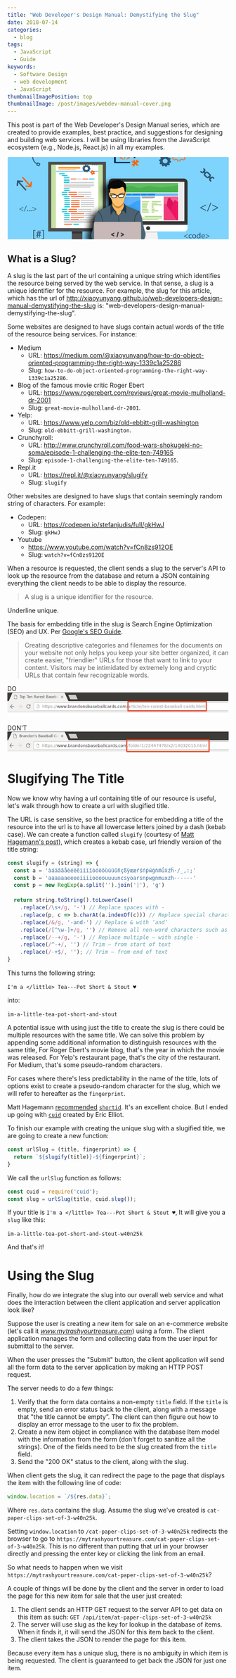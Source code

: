 ```yaml
---
title: "Web Developer's Design Manual: Demystifying the Slug"
date: 2018-07-14
categories:
  - blog
tags:
  - JavaScript
  - Guide
keywords:
  - Software Design
  - web development
  - JavaScript
thumbnailImagePosition: top
thumbnailImage: /post/images/webdev-manual-cover.png
---
```


This post is part of the Web Developer's Design Manual series, which are created to provide examples, best practice, and suggestions for designing and building web services. I will be using libraries from the JavaScript ecosystem (e.g., Node.js, React.js) in all my examples.

<!--more-->

![](/post/images/webdev-manual-cover.png)
## What is a Slug?

A slug is the last part of the url containing a unique string which identifies the resource being served by the web service. In that sense, a slug is a unique identifier for the resource. For example, the slug for this article, which has the url of http://xiaoyunyang.github.io/web-developers-design-manual-demystifying-the-slug is: "web-developers-design-manual-demystifying-the-slug".

Some websites are designed to have slugs contain actual words of the title of the resource being services. For instance:

* Medium
  * URL:  https://medium.com/@xiaoyunyang/how-to-do-object-oriented-programming-the-right-way-1339c1a25286
  * Slug: `how-to-do-object-oriented-programming-the-right-way-1339c1a25286`.
* Blog of the famous movie critic Roger Ebert
  * URL: https://www.rogerebert.com/reviews/great-movie-mulholland-dr-2001
  * Slug: `great-movie-mulholland-dr-2001`.
* Yelp:
  * URL: https://www.yelp.com/biz/old-ebbitt-grill-washington
  * Slug: `old-ebbitt-grill-washington`.
* Crunchyroll:
  * URL: http://www.crunchyroll.com/food-wars-shokugeki-no-soma/episode-1-challenging-the-elite-ten-749165
  * Slug: `episode-1-challenging-the-elite-ten-749165`.
* Repl.it
  * URL: https://repl.it/@xiaoyunyang/slugify
  * Slug: `slugify`

Other websites are designed to have slugs that contain seemingly random string of characters. For example:

* Codepen:
  * URL: https://codepen.io/stefanjudis/full/gkHwJ
  * Slug: `gkHwJ`
* Youtube
  * https://www.youtube.com/watch?v=fCn8zs912OE
  * Slug: `watch?v=fCn8zs912OE`

When a resource is requested, the client sends a slug to the server's API to look up the resource from the database and return a JSON containing everything the client needs to be able to display the resource.

> A slug is a unique identifier for the resource.

Underline unique.

The basis for embedding title in the slug is Search Engine Optimization (SEO) and UX. Per [Google's SEO Guide](https://support.google.com/webmasters/answer/7451184?hl=en).

> Creating descriptive categories and filenames for the documents on your website not only helps you keep your site better organized, it can create easier, "friendlier" URLs for those that want to link to your content. Visitors may be intimidated by extremely long and cryptic URLs that contain few recognizable words.

DO
![](/post/images/webdev-manual-url-good.png)

DON'T
![](/post/images/webdev-manual-url-bad.png)

# Slugifying The Title

Now we know why having a url containing title of our resource is useful, let's walk through how to create a url with slugified title.

The URL is case sensitive, so the best practice for embedding a title of the resource into the url is to have all lowercase letters joined by a dash (kebab case). We can create a function called `slugify` (courtesy of [Matt Hagemann's post](https://medium.com/gatemill/the-ultimate-way-to-slugify-a-url-string-in-javascript-b8e4a0d849e1)), which creates a kebab case, url friendly version of the title string:

```javascript
const slugify = (string) => {
  const a = 'àáäâãåèéëêìíïîòóöôùúüûñçßÿœæŕśńṕẃǵǹḿǘẍźḧ·/_,:;'
  const b = 'aaaaaaeeeeiiiioooouuuuncsyoarsnpwgnmuxzh------'
  const p = new RegExp(a.split('').join('|'), 'g')

  return string.toString().toLowerCase()
    .replace(/\s+/g, '-') // Replace spaces with -
    .replace(p, c => b.charAt(a.indexOf(c))) // Replace special characters in a with b
    .replace(/&/g, '-and-') // Replace & with ‘and’
    .replace(/[^\w-]+/g, '') // Remove all non-word characters such as spaces or tabs
    .replace(/--+/g, '-') // Replace multiple — with single -
    .replace(/^-+/, '') // Trim — from start of text
    .replace(/-+$/, ''); // Trim — from end of text
}
```

This turns the following string:

`I'm a </little> Tea---Pot Short & Stout ♥`

into:

`im-a-little-tea-pot-short-and-stout`


A potential issue with using just the title to create the slug is there could be multiple resources with the same title. We can solve this problem by appending some additional information to distinguish resources with the same title, For Roger Ebert's movie blog, that's the year in which the movie was released. For Yelp's restaurant page, that's the city of the restaurant. For Medium, that's some pseudo-random characters.

For cases where there's less predictability in the name of the title, lots of options exist to create a pseudo-random character for the slug, which we will refer to hereafter as the `fingerprint`.

Matt Hagemann [recommended](https://medium.com/@matthagemann/very-welcome-and-great-question-6945bebfe233) [`shortid`](https://github.com/dylang/shortid). It's an excellent choice. But I ended up going with [`cuid`](https://github.com/ericelliott/cuid) created by Eric Elliot.

To finish our example with creating the unique slug with a slugified title, we are going to create a new function:

```javascript
const urlSlug = (title, fingerprint) => {
  return `${slugify(title)}-${fingerprint}`;
}
```

We call the `urlSlug` function as follows:

```javascript
const cuid = require('cuid');
const slug = urlSlug(title, cuid.slug());
```

If your title is `I'm a </little> Tea---Pot Short & Stout ♥`, It will give you a `slug` like this:

`im-a-little-tea-pot-short-and-stout-w40n25k`

And that's it!

# Using the Slug

Finally, how do we integrate the slug into our overall web service and what does the interaction between the client application and server application look like?

Suppose the user is creating a new item for sale on an e-commerce website (let's call it *www.mytrashyourtreasure.com*) using a form. The client application manages the form and collecting data from the user input for submittal to the server.

When the user presses the "Submit" button, the client application will send all the form data to the server application by making an HTTP POST request.

The server needs to do a few things:

1. Verify that the form data contains a non-empty `title` field. If the `title` is empty, send an error status back to the client, along with a message that "the title cannot be empty”. The client can then figure out how to display an error message to the user to fix the problem.
2. Create a new item object in compliance with the database Item model with the information from the form (don't forget to sanitize all the strings). One of the fields need to be the slug created from the `title` field.
3. Send the "200 OK" status to the client, along with the slug.

When client gets the slug, it can redirect the page to the page that displays the item with the following line of code:

```javascript
window.location = `/${res.data}`;
```

Where `res.data` contains the slug. Assume the slug we've created is `cat-paper-clips-set-of-3-w40n25k`.

Setting `window.location` to `/cat-paper-clips-set-of-3-w40n25k` redirects the browser to go to  `https://mytrashyourtreasure.com/cat-paper-clips-set-of-3-w40n25k`. This is no different than putting that url in your browser directly and pressing the enter key or clicking the link from an email.

So what needs to happen when we visit `https://mytrashyourtreasure.com/cat-paper-clips-set-of-3-w40n25k`?

A couple of things will be done by the client and the server in order to load the page for this new item for sale that the user just created:

1. The client sends an HTTP GET request to the server API to get data on this item as such: `GET /api/item/at-paper-clips-set-of-3-w40n25k`
2. The server will use slug as the key for lookup in the database of items. When it finds it, it will send the JSON for this item back to the client.
3. The client takes the JSON to render the page for this item.

Because every item has a unique slug, there is no ambiguity in which item is being requested. The client is guaranteed to get back the JSON for just one item.
